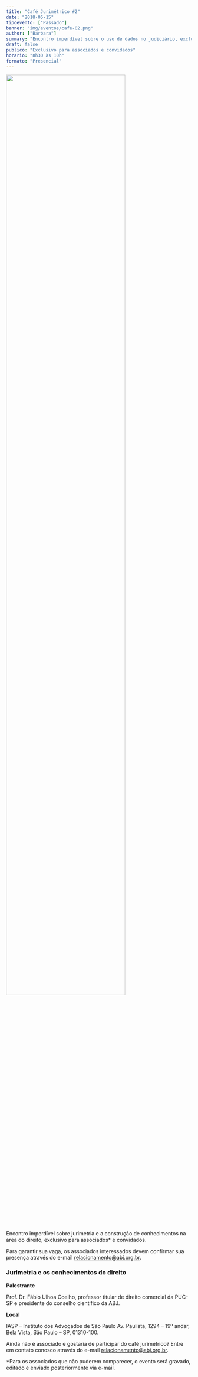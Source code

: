 ```yaml
---
title: "Café Jurimétrico #2"
date: "2018-05-15"
tipoevento: ["Passado"]
banner: "img/eventos/cafe-02.png"
author: ["Bárbara"]
summary: "Encontro imperdível sobre o uso de dados no judiciário, exclusivo para associados e convidados."
draft: false
publico: "Exclusivo para associados e convidados"
horario: "8h30 às 10h"
formato: "Presencial"
---
```


<img src="/img/eventos/cafe-02.png" width="80%">

Encontro imperdível sobre jurimetria e a construção de conhecimentos na área do direito, exclusivo para associados* e convidados.

Para garantir sua vaga, os associados interessados devem confirmar sua presença através do e-mail [relacionamento@abj.org.br](mailto:relacionamento@abj.org.br).

### Jurimetria e os conhecimentos do direito

**Palestrante**

Prof. Dr. Fábio Ulhoa Coelho, professor titular de direito comercial da PUC-SP e presidente do conselho científico da ABJ.

**Local**

IASP – Instituto dos Advogados de São Paulo
Av. Paulista, 1294 – 19º andar, Bela Vista, São Paulo – SP, 01310-100.

Ainda não é associado e gostaria de participar do café jurimétrico? Entre em contato conosco através do e-mail [relacionamento@abj.org.br](mailto:relacionamento@abj.org.br).

*Para os associados que não puderem comparecer, o evento será gravado, editado e enviado posteriormente via e-mail.

